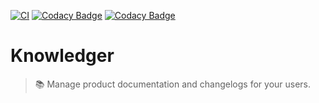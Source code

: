 [![CI](https://github.com/actcoding/knowledger/actions/workflows/ci.yml/badge.svg)](https://github.com/actcoding/knowledger/actions/workflows/ci.yml)
[![Codacy Badge](https://app.codacy.com/project/badge/Grade/07430f9b62784c6cb86d28db69685f07)](https://app.codacy.com/gh/actcoding/knowledger/dashboard?utm_source=gh&utm_medium=referral&utm_content=&utm_campaign=Badge_grade)
[![Codacy Badge](https://app.codacy.com/project/badge/Coverage/07430f9b62784c6cb86d28db69685f07)](https://app.codacy.com/gh/actcoding/knowledger/dashboard?utm_source=gh&utm_medium=referral&utm_content=&utm_campaign=Badge_coverage)

# Knowledger

> 📚 Manage product documentation and changelogs for your users.
